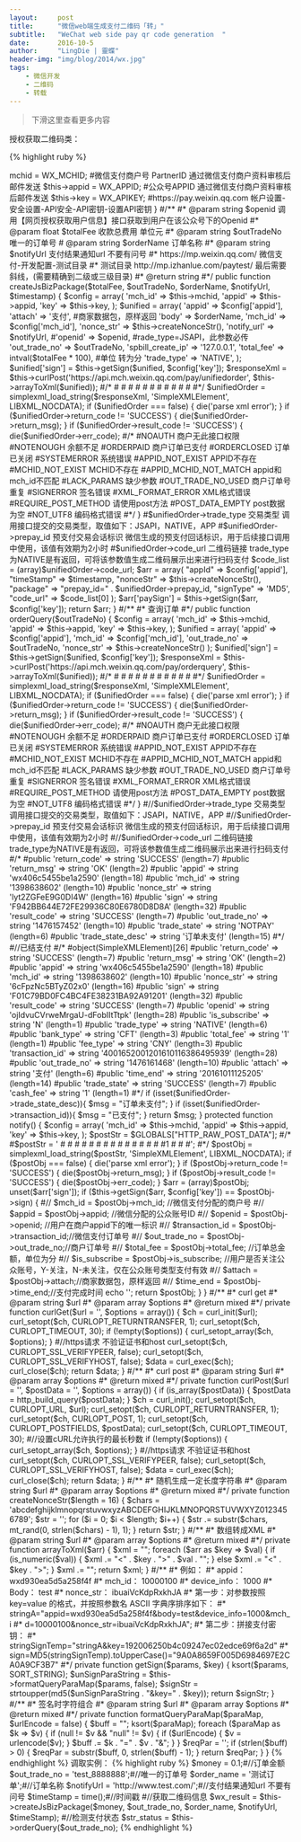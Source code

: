 ```yaml
---
layout:     post
title:      "微信web端生成支付二维码「转」"
subtitle:   "WeChat web side pay qr code generation  "
date:       2016-10-5
author:     "LingDie | 靈蝶"
header-img: "img/blog/2014/wx.jpg"
tags:
    - 微信开发
    - 二维码
    - 转载
---
```


> 下滑这里查看更多内容

授权获取二维码类：

{% highlight ruby %}

<?php
#/**
 #* Trade类
 #* @author xyyphp
 #* @date 2016/10/10
 #*/
abstract class TradeController extends BaseController
{
        protected $mchid;
    protected $appid;
    protected $key;
    
    public function init()
    {
            parent::init();
            $this->mchid = WX_MCHID; #微信支付商户号 PartnerID 通过微信支付商户资料审核后邮件发送
            $this->appid = WX_APPID; #公众号APPID 通过微信支付商户资料审核后邮件发送
            $this->key = WX_APIKEY;   #https://pay.weixin.qq.com 帐户设置-安全设置-API安全-API密钥-设置API密钥
    }
    
    #/**
    #* @param string $openid 调用【网页授权获取用户信息】接口获取到用户在该公众号下的Openid
    #* @param float $totalFee 收款总费用 单位元
    #* @param string $outTradeNo 唯一的订单号
    # @param string $orderName 订单名称
    #* @param string $notifyUrl 支付结果通知url 不要有问号
    #* https://mp.weixin.qq.com/ 微信支付-开发配置-测试目录
    #* 测试目录 http://mp.izhanlue.com/paytest/  最后需要斜线，(需要精确到二级或三级目录)
    #* @return string
    #*/
    public function createJsBizPackage($totalFee, $outTradeNo, $orderName, $notifyUrl, $timestamp)
    {
        $config = array(
                    'mch_id' => $this->mchid,
                    'appid' => $this->appid,
                    'key' => $this->key,
        );
        $unified = array(
            'appid' => $config['appid'],
            'attach' => '支付',             #商家数据包，原样返回
            'body' => $orderName,
            'mch_id' => $config['mch_id'],
            'nonce_str' => $this->createNonceStr(),
            'notify_url' => $notifyUrl,
            #'openid' => $openid,            #rade_type=JSAPI，此参数必传
            'out_trade_no' => $outTradeNo,
            'spbill_create_ip' => '127.0.0.1',
            'total_fee' => intval($totalFee * 100),       #单位 转为分
            'trade_type' => 'NATIVE',
        );
        $unified['sign'] = $this->getSign($unified, $config['key']);
        $responseXml = $this->curlPost('https://api.mch.weixin.qq.com/pay/unifiedorder', $this->arrayToXml($unified));
        #/*
        #<xml>
        #<return_code><![CDATA[SUCCESS]]></return_code>
        #<return_msg><![CDATA[OK]]></return_msg>
        #<appid><![CDATA[wx00e5904efec77699]]></appid>
        #<mch_id><![CDATA[1220647301]]></mch_id>
        #<nonce_str><![CDATA[1LHBROsdmqfXoWQR]]></nonce_str>
        #<sign><![CDATA[ACA7BC8A9164D1FBED06C7DFC13EC839]]></sign>
        #<result_code><![CDATA[SUCCESS]]></result_code>
        #<prepay_id><![CDATA[wx2015032016590503f1bcd9c30421762652]]></prepay_id>
        #<trade_type><![CDATA[JSAPI]]></trade_type>
        #</xml>
        #*/
        $unifiedOrder = simplexml_load_string($responseXml, 'SimpleXMLElement', LIBXML_NOCDATA);
        if ($unifiedOrder === false) {
            die('parse xml error');
        }
        if ($unifiedOrder->return_code != 'SUCCESS') {
            die($unifiedOrder->return_msg);
        }
        if ($unifiedOrder->result_code != 'SUCCESS') {
            die($unifiedOrder->err_code);
            #/*
            #NOAUTH 商户无此接口权限
            #NOTENOUGH 余额不足
            #ORDERPAID 商户订单已支付
            #ORDERCLOSED 订单已关闭
            #SYSTEMERROR 系统错误
            #APPID_NOT_EXIST   APPID不存在
            #MCHID_NOT_EXIST MCHID不存在
            #APPID_MCHID_NOT_MATCH appid和mch_id不匹配
            #LACK_PARAMS 缺少参数
            #OUT_TRADE_NO_USED 商户订单号重复
            #SIGNERROR 签名错误
            #XML_FORMAT_ERROR XML格式错误
            #REQUIRE_POST_METHOD 请使用post方法
            #POST_DATA_EMPTY post数据为空
            #NOT_UTF8 编码格式错误
            #*/
        }
        #$unifiedOrder->trade_type 交易类型 调用接口提交的交易类型，取值如下：JSAPI，NATIVE，APP
        #$unifiedOrder->prepay_id 预支付交易会话标识 微信生成的预支付回话标识，用于后续接口调用中使用，该值有效期为2小时
        #$unifiedOrder->code_url 二维码链接 trade_type为NATIVE是有返回，可将该参数值生成二维码展示出来进行扫码支付
                $code_list = (array)$unifiedOrder->code_url;
        $arr = array(
            "appId" => $config['appid'],
            "timeStamp" => $timestamp,
            "nonceStr" => $this->createNonceStr(),
            "package" => "prepay_id=" . $unifiedOrder->prepay_id,
            "signType" => 'MD5',
                        "code_url" => $code_list[0]
        );
        $arr['paySign'] = $this->getSign($arr, $config['key']);
        return $arr;
    }
        
        #/**
         #* 查询订单
    #*/
    public function orderQuery($outTradeNo)
    {
        $config = array(
                    'mch_id' => $this->mchid,
                    'appid' => $this->appid,
                    'key' => $this->key,
        );
        $unified = array(
            'appid' => $config['appid'],
            'mch_id' => $config['mch_id'],
            'out_trade_no' => $outTradeNo,
                        'nonce_str' => $this->createNonceStr()
        );
        $unified['sign'] = $this->getSign($unified, $config['key']);
        $responseXml = $this->curlPost('https://api.mch.weixin.qq.com/pay/orderquery', $this->arrayToXml($unified));
        #/*
        #<xml><return_code><![CDATA[SUCCESS]]></return_code>
                #<return_msg><![CDATA[OK]]></return_msg>
                #<appid><![CDATA[wx406c5455be1a2590]]></appid>
                #<mch_id><![CDATA[1398638602]]></mch_id>
                #<nonce_str><![CDATA[ousUeAEvH6KlDiGe]]></nonce_str>
                #<sign><![CDATA[D8BFB54A52C324238D5A4BA8C8BC6D01]]></sign>
                #<result_code><![CDATA[SUCCESS]]></result_code>
                #<out_trade_no><![CDATA[1476157452]]></out_trade_no>
                #<trade_state><![CDATA[NOTPAY]]></trade_state>
                #<trade_state_desc><![CDATA[订单未支付]]></trade_state_desc>
                #</xml>
        #*/
        $unifiedOrder = simplexml_load_string($responseXml, 'SimpleXMLElement', LIBXML_NOCDATA);
        if ($unifiedOrder === false) {
            die('parse xml error');
        }
        if ($unifiedOrder->return_code != 'SUCCESS') {
            die($unifiedOrder->return_msg);
        }
        if ($unifiedOrder->result_code != 'SUCCESS') {
            die($unifiedOrder->err_code);
            #/*
            #NOAUTH 商户无此接口权限
            #NOTENOUGH 余额不足
            #ORDERPAID 商户订单已支付
            #ORDERCLOSED 订单已关闭
            #SYSTEMERROR 系统错误
            #APPID_NOT_EXIST   APPID不存在
            #MCHID_NOT_EXIST MCHID不存在
            #APPID_MCHID_NOT_MATCH appid和mch_id不匹配
            #LACK_PARAMS 缺少参数
            #OUT_TRADE_NO_USED 商户订单号重复
            #SIGNERROR 签名错误
            #XML_FORMAT_ERROR XML格式错误
            #REQUIRE_POST_METHOD 请使用post方法
            #POST_DATA_EMPTY post数据为空
            #NOT_UTF8 编码格式错误
            #*/
        }
        #//$unifiedOrder->trade_type 交易类型 调用接口提交的交易类型，取值如下：JSAPI，NATIVE，APP
        #//$unifiedOrder->prepay_id 预支付交易会话标识 微信生成的预支付回话标识，用于后续接口调用中使用，该值有效期为2小时
        #//$unifiedOrder->code_url 二维码链接 trade_type为NATIVE是有返回，可将该参数值生成二维码展示出来进行扫码支付
                #/*
                #public 'return_code' => string 'SUCCESS' (length=7)
                #public 'return_msg' => string 'OK' (length=2)
                #public 'appid' => string 'wx406c5455be1a2590' (length=18)
                #public 'mch_id' => string '1398638602' (length=10)
                #public 'nonce_str' => string 'lyt2ZGFeE9G0DI4W' (length=16)
                #public 'sign' => string 'F942BB644E72FE29936C80E6780D8D8A' (length=32)
                #public 'result_code' => string 'SUCCESS' (length=7)
                #public 'out_trade_no' => string '1476157452' (length=10)
                #public 'trade_state' => string 'NOTPAY' (length=6)
                #public 'trade_state_desc' => string '订单未支付' (length=15)
                #*/
                #//已结支付
                #/*
                #object(SimpleXMLElement)[26]
                    #public 'return_code' => string 'SUCCESS' (length=7)
                    #public 'return_msg' => string 'OK' (length=2)
                    #public 'appid' => string 'wx406c5455be1a2590' (length=18)
                    #public 'mch_id' => string '1398638602' (length=10)
                    #public 'nonce_str' => string '6cFpzNc5BTyZ02x0' (length=16)
                    #public 'sign' => string 'F01C79BD0FC4BC4FE38231BA92A91201' (length=32)
                    #public 'result_code' => string 'SUCCESS' (length=7)
                    #public 'openid' => string 'ojIdvuCVrweMrgaU-dFobIItTtpk' (length=28)
                    #public 'is_subscribe' => string 'N' (length=1)
                    #public 'trade_type' => string 'NATIVE' (length=6)
                    #public 'bank_type' => string 'CFT' (length=3)
                    #public 'total_fee' => string '1' (length=1)
                    #public 'fee_type' => string 'CNY' (length=3)
                    #public 'transaction_id' => string '4001652001201610116386495939' (length=28)
                    #public 'out_trade_no' => string '1476161468' (length=10)
                    #public 'attach' => string '支付' (length=6)
                    #public 'time_end' => string '20161011125205' (length=14)
                    #public 'trade_state' => string 'SUCCESS' (length=7)
                    #public 'cash_fee' => string '1' (length=1)
                 #*/
                if (isset($unifiedOrder->trade_state_desc)){
                    $msg = "订单未支付";
                }
                if (isset($unifiedOrder->transaction_id)){
                    $msg = "已支付";
                }
                return $msg;
    }
    
    
    protected function notify()
    {
        $config = array(
                    'mch_id' => $this->mchid,
                    'appid' => $this->appid,
                    'key' => $this->key,
        );
        $postStr = $GLOBALS["HTTP_RAW_POST_DATA"];
        #/*
        #$postStr = '<xml>
        #<appid><![CDATA[wx00e5904efec77699]]></appid>
        #<attach><![CDATA[支付测试]]></attach>
        #<bank_type><![CDATA[CMB_CREDIT]]></bank_type>
        #<cash_fee><![CDATA[1]]></cash_fee>
        #<fee_type><![CDATA[CNY]]></fee_type>
        #<is_subscribe><![CDATA[Y]]></is_subscribe>
        #<mch_id><![CDATA[1220647301]]></mch_id>
        #<nonce_str><![CDATA[a0tZ41phiHm8zfmO]]></nonce_str>
        #<openid><![CDATA[oU3OCt5O46PumN7IE87WcoYZY9r0]]></openid>
        #<out_trade_no><![CDATA[550bf2990c51f]]></out_trade_no>
        #<result_code><![CDATA[SUCCESS]]></result_code>
        #<return_code><![CDATA[SUCCESS]]></return_code>
        #<sign><![CDATA[F6F519B4DD8DB978040F8C866C1E6250]]></sign>
        #<time_end><![CDATA[20150320181606]]></time_end>
        #<total_fee>1</total_fee>
        #<trade_type><![CDATA[JSAPI]]></trade_type>
        #<transaction_id><![CDATA[1008840847201503200034663980]]></transaction_id>
        #</xml>';
        #*/
        $postObj = simplexml_load_string($postStr, 'SimpleXMLElement', LIBXML_NOCDATA);
        if ($postObj === false) {
            die('parse xml error');
        }
        if ($postObj->return_code != 'SUCCESS') {
            die($postObj->return_msg);
        }
        if ($postObj->result_code != 'SUCCESS') {
            die($postObj->err_code);
        }
        $arr = (array)$postObj;
        unset($arr['sign']);
        if ($this->getSign($arr, $config['key']) == $postObj->sign) {
            #// $mch_id = $postObj->mch_id; //微信支付分配的商户号
            #// $appid = $postObj->appid; //微信分配的公众账号ID
            #// $openid = $postObj->openid; //用户在商户appid下的唯一标识
            #// $transaction_id = $postObj->transaction_id;//微信支付订单号
            #// $out_trade_no = $postObj->out_trade_no;//商户订单号
            #// $total_fee = $postObj->total_fee; //订单总金额，单位为分
            #// $is_subscribe = $postObj->is_subscribe; //用户是否关注公众账号，Y-关注，N-未关注，仅在公众账号类型支付有效
            #// $attach = $postObj->attach;//商家数据包，原样返回
            #// $time_end = $postObj->time_end;//支付完成时间
            echo '<xml><return_code><![CDATA[SUCCESS]]></return_code><return_msg><![CDATA[OK]]></return_msg></xml>';
            return $postObj;
        }
    }
    
    #/**
    #* curl get
    #* @param string $url
    #* @param array $options
    #* @return mixed
    #*/
       private function curlGet($url = '', $options = array())
    {
        $ch = curl_init($url);
        curl_setopt($ch, CURLOPT_RETURNTRANSFER, 1);
        curl_setopt($ch, CURLOPT_TIMEOUT, 30);
        if (!empty($options)) {
            curl_setopt_array($ch, $options);
        }
        #//https请求 不验证证书和host
        curl_setopt($ch, CURLOPT_SSL_VERIFYPEER, false);
        curl_setopt($ch, CURLOPT_SSL_VERIFYHOST, false);
        $data = curl_exec($ch);
        curl_close($ch);
        return $data;
    }
    
    #/**
    #* curl post
    #* @param string $url
    #* @param array $options
    #* @return mixed
    #*/
       private function curlPost($url = '', $postData = '', $options = array())
    {
        if (is_array($postData)) {
            $postData = http_build_query($postData);
        }
        $ch = curl_init();
        curl_setopt($ch, CURLOPT_URL, $url);
        curl_setopt($ch, CURLOPT_RETURNTRANSFER, 1);
        curl_setopt($ch, CURLOPT_POST, 1);
        curl_setopt($ch, CURLOPT_POSTFIELDS, $postData);
        curl_setopt($ch, CURLOPT_TIMEOUT, 30); #//设置cURL允许执行的最长秒数
        if (!empty($options)) {
            curl_setopt_array($ch, $options);
        }
        #//https请求 不验证证书和host
        curl_setopt($ch, CURLOPT_SSL_VERIFYPEER, false);
        curl_setopt($ch, CURLOPT_SSL_VERIFYHOST, false);
        $data = curl_exec($ch);
        curl_close($ch);
        return $data;
    }
    
    #/**
    #* 随机生成一定长度字符串
    #* @param string $url
    #* @param array $options
    #* @return mixed
    #*/
       private function createNonceStr($length = 16)
    {
        $chars = 'abcdefghijklmnopqrstuvwxyzABCDEFGHIJKLMNOPQRSTUVWXYZ0123456789';
        $str = '';
        for ($i = 0; $i < $length; $i++) {
            $str .= substr($chars, mt_rand(0, strlen($chars) - 1), 1);
        }
        return $str;
    }
    
    #/**
    #* 数组转成XML
    #* @param string $url
    #* @param array $options
    #* @return mixed
    #*/
       private function arrayToXml($arr)
    {
        $xml = "<xml>";
        foreach ($arr as $key => $val) {
            if (is_numeric($val)) {
            $xml .= "<" . $key . ">" . $val . "</" . $key . ">";
        } else
            $xml .= "<" . $key . "><![CDATA[" . $val . "]]></" . $key . ">";
        }
        $xml .= "</xml>";
        return $xml;
    }

    #/**
    #* 例如：
    #* appid：  wxd930ea5d5a258f4f
    #* mch_id：  10000100
    #* device_info： 1000
    #* Body：  test
    #* nonce_str： ibuaiVcKdpRxkhJA
    #* 第一步：对参数按照 key=value 的格式，并按照参数名 ASCII 字典序排序如下：
    #* stringA="appid=wxd930ea5d5a258f4f&body=test&device_info=1000&mch_i
    #* d=10000100&nonce_str=ibuaiVcKdpRxkhJA";
    #* 第二步：拼接支付密钥：
    #* stringSignTemp="stringA&key=192006250b4c09247ec02edce69f6a2d"
    #* sign=MD5(stringSignTemp).toUpperCase()="9A0A8659F005D6984697E2CA0A9CF3B7"
    #*/
       private function getSign($params, $key)
    {
        ksort($params, SORT_STRING);
        $unSignParaString = $this->formatQueryParaMap($params, false);
        $signStr = strtoupper(md5($unSignParaString . "&key=" . $key));
        return $signStr;
    }
    
    #/**
    #* 签名时字符组合
    #* @param string $url
    #* @param array $options
    #* @return mixed
    #*/
       private function formatQueryParaMap($paraMap, $urlEncode = false)
    {
        $buff = "";
        ksort($paraMap);
        foreach ($paraMap as $k => $v) {
            if (null != $v && "null" != $v) {
                if ($urlEncode) {
                    $v = urlencode($v);
                }
                $buff .= $k . "=" . $v . "&";
            }
        }
        $reqPar = '';
        if (strlen($buff) > 0) {
            $reqPar = substr($buff, 0, strlen($buff) - 1);
        }
        return $reqPar;
    }
}

{% endhighlight %}

调取实例：

{% highlight ruby %}

$money = 0.1;#//订单金额
$out_trade_no = 'test_8888888';#//唯一的订单号
$order_name = '测试订单';#//订单名称
$notifyUrl = 'http://www.test.com/';#//支付结果通知url 不要有问号
$timeStamp = time();#//时间戳

#//获取二维码信息
$wx_result = $this->createJsBizPackage($money, $out_trade_no, $order_name, $notifyUrl, $timeStamp);

#//检测支付状态
$str_status = $this->orderQuery($out_trade_no);

{% endhighlight %}